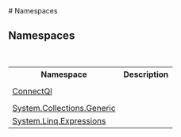 ﻿<document xmlns:msxsl="urn:schemas-microsoft-com:xslt" xmlns:ddue="http://ddue.schemas.microsoft.com/authoring/2003/5" xmlns:xlink="http://www.w3.org/1999/xlink">
<file name="G_" />
# Namespaces<span id="PageHeader"> </span>
 


## Namespaces

 <table><tr><th>Namespace</th><th>Description</th></tr><tr><td><a href="G_ConnectQl">ConnectQl</a></td><td>
 
</td></tr><tr><td><a href="N_System_Collections_Generic">System.Collections.Generic</a></td><td>
 
</td></tr><tr><td><a href="N_System_Linq_Expressions">System.Linq.Expressions</a></td><td>
 
</td></tr></table> 
</document>